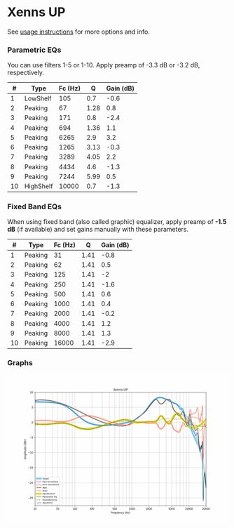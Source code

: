 # Xenns UP
See [usage instructions](https://github.com/jaakkopasanen/AutoEq#usage) for more options and info.

### Parametric EQs
You can use filters 1-5 or 1-10. Apply preamp of -3.3 dB or -3.2 dB, respectively.

|   # | Type      |   Fc (Hz) |    Q |   Gain (dB) |
|-----|-----------|-----------|------|-------------|
|   1 | LowShelf  |       105 | 0.7  |        -0.6 |
|   2 | Peaking   |        67 | 1.28 |         0.8 |
|   3 | Peaking   |       171 | 0.8  |        -2.4 |
|   4 | Peaking   |       694 | 1.36 |         1.1 |
|   5 | Peaking   |      6265 | 2.9  |         3.2 |
|   6 | Peaking   |      1265 | 3.13 |        -0.3 |
|   7 | Peaking   |      3289 | 4.05 |         2.2 |
|   8 | Peaking   |      4434 | 4.6  |        -1.3 |
|   9 | Peaking   |      7244 | 5.99 |         0.5 |
|  10 | HighShelf |     10000 | 0.7  |        -1.3 |

### Fixed Band EQs
When using fixed band (also called graphic) equalizer, apply preamp of **-1.5 dB** (if available) and set gains manually with these parameters.

|   # | Type    |   Fc (Hz) |    Q |   Gain (dB) |
|-----|---------|-----------|------|-------------|
|   1 | Peaking |        31 | 1.41 |        -0.8 |
|   2 | Peaking |        62 | 1.41 |         0.5 |
|   3 | Peaking |       125 | 1.41 |        -2   |
|   4 | Peaking |       250 | 1.41 |        -1.6 |
|   5 | Peaking |       500 | 1.41 |         0.6 |
|   6 | Peaking |      1000 | 1.41 |         0.4 |
|   7 | Peaking |      2000 | 1.41 |        -0.2 |
|   8 | Peaking |      4000 | 1.41 |         1.2 |
|   9 | Peaking |      8000 | 1.41 |         1.3 |
|  10 | Peaking |     16000 | 1.41 |        -2.9 |

### Graphs
![](./Xenns%20UP.png)

